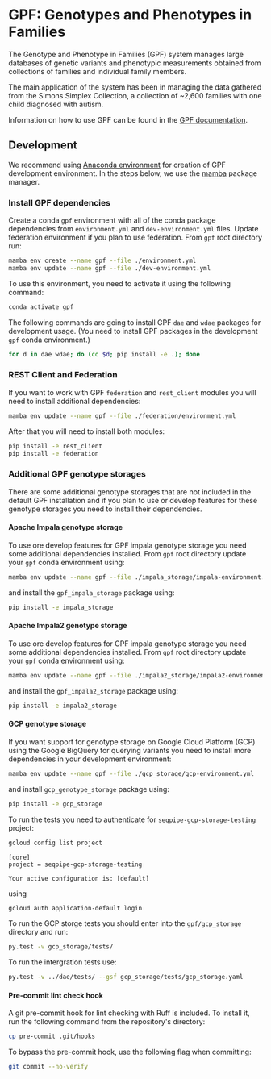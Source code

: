 # GPF: Genotypes and Phenotypes in Families

The Genotype and Phenotype in Families (GPF) system manages large databases
of genetic variants and phenotypic measurements obtained from collections
of families and individual family members.

The main application of the system has been in managing the data gathered from
the Simons Simplex Collection, a collection of ~2,600 families with one child
diagnosed with autism.

Information on how to use GPF can be found in the
[GPF documentation](https://iossifovlab.com/gpfuserdocs/).

## Development
We recommend using [Anaconda environment](https://www.anaconda.com/)
for creation of GPF development environment.
In the steps below, we use the
[mamba](https://mamba.readthedocs.io/en/latest/index.html) package manager.

### Install GPF dependencies

Create a conda `gpf` environment with all of the conda package dependencies
from `environment.yml` and `dev-environment.yml` files. Update federation
environment if you plan to use federation. From `gpf` root directory run:

```bash
mamba env create --name gpf --file ./environment.yml
mamba env update --name gpf --file ./dev-environment.yml
```

To use this environment, you need to activate it using the following command:

```bash
conda activate gpf
```

The following commands are going to install GPF `dae` and `wdae` packages for
development usage. (You need to install GPF packages in the development `gpf`
conda environment.)

```bash
for d in dae wdae; do (cd $d; pip install -e .); done
```

### REST Client and Federation

If you want to work with GPF `federation` and `rest_client` modules you
will need to install additional dependencies:

```bash
mamba env update --name gpf --file ./federation/environment.yml
```

After that you will need to install both modules:

```bash
pip install -e rest_client
pip install -e federation
```

### Additional GPF genotype storages

There are some additional genotype storages that are not included in the
default GPF installation and if you plan to use or develop features for these
genotype storages you need to install their dependencies.

#### Apache Impala genotype storage

To use ore develop features for GPF impala genotype storage you need some
additional dependencies installed. From `gpf` root directory update your `gpf`
conda environment using:

```bash
mamba env update --name gpf --file ./impala_storage/impala-environment.yml
```

and install the `gpf_impala_storage` package using:

```bash
pip install -e impala_storage
```

#### Apache Impala2 genotype storage

To use ore develop features for GPF impala genotype storage you need some
additional dependencies installed. From `gpf` root directory update your `gpf`
conda environment using:

```bash
mamba env update --name gpf --file ./impala2_storage/impala2-environment.yml
```

and install the `gpf_impala2_storage` package using:

```bash
pip install -e impala2_storage
```

#### GCP genotype storage

If you want support for genotype storage on Google Cloud Platform (GCP) using
the Google BigQuery for querying variants you need to install more dependencies
in your development environment:

```bash
mamba env update --name gpf --file ./gcp_storage/gcp-environment.yml
```

and install `gcp_genotype_storage` package using:

```bash
pip install -e gcp_storage
```

To run the tests you need to authenticate for `seqpipe-gcp-storage-testing`
project:

```bash
gcloud config list project
```

```
[core]
project = seqpipe-gcp-storage-testing

Your active configuration is: [default]
```

using

```bash
gcloud auth application-default login
```

To run the GCP storge tests you should enter into the
`gpf/gcp_storage` directory and run:

```bash
py.test -v gcp_storage/tests/
```

To run the intergration tests use:

```bash
py.test -v ../dae/tests/ --gsf gcp_storage/tests/gcp_storage.yaml
```

#### Pre-commit lint check hook

A git pre-commit hook for lint checking with Ruff is included.
To install it, run the following command from the repository's directory:

```bash
cp pre-commit .git/hooks
```

To bypass the pre-commit hook, use the following flag when committing:

```bash
git commit --no-verify
```
